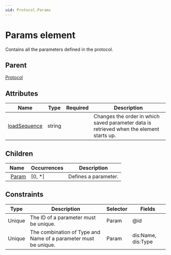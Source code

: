 ```yaml
---
uid: Protocol.Params
---
```


# Params element

Contains all the parameters defined in the protocol.

## Parent

[Protocol](xref:Protocol)

## Attributes

|Name|Type|Required|Description|
|--- |--- |--- |--- |
|[loadSequence](xref:Protocol.Params-loadSequence)|string||Changes the order in which saved parameter data is retrieved when the element starts up.|

## Children

|Name|Occurrences|Description|
|--- |--- |--- |
|&nbsp;&nbsp;[Param](xref:Protocol.Params.Param)|[0, *]|Defines a parameter.|

## Constraints

|Type|Description|Selector|Fields|
|--- |--- |--- |--- |
|Unique |The ID of a parameter must be unique. |Param |@id |
|Unique |The combination of Type and Name of a parameter must be unique. |Param |dis:Name, dis:Type |
